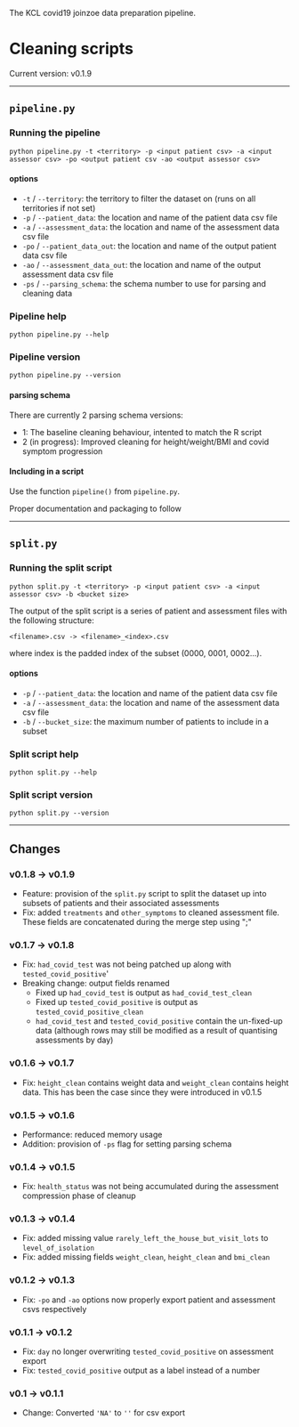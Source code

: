 The KCL covid19 joinzoe data preparation pipeline.

# Cleaning scripts

Current version: v0.1.9

---
## `pipeline.py`

### Running the pipeline
```
python pipeline.py -t <territory> -p <input patient csv> -a <input assessor csv> -po <output patient csv -ao <output assessor csv>
```

#### options
 * `-t` / `--territory`: the territory to filter the dataset on (runs on all territories if not set)
 * `-p` / `--patient_data`: the location and name of the patient data csv file
 * `-a` / `--assessment_data`: the location and name of the assessment data csv file
 * `-po` / `--patient_data_out`: the location and name of the output patient data csv file
 * `-ao` / `--assessment_data_out`: the location and name of the output assessment data csv file
 * `-ps` / `--parsing_schema`: the schema number to use for parsing and cleaning data

### Pipeline help
```
python pipeline.py --help
```

### Pipeline version
```
python pipeline.py --version
```

#### parsing schema
There are currently 2 parsing schema versions:
* 1: The baseline cleaning behaviour, intented to match the R script
* 2 (in progress): Improved cleaning for height/weight/BMI and covid symptom progression

#### Including in a script

Use the function `pipeline()` from `pipeline.py`.

Proper documentation and packaging to follow

---
## `split.py`

### Running the split script
```
python split.py -t <territory> -p <input patient csv> -a <input assessor csv> -b <bucket size>
```

The output of the split script is a series of patient and assessment files with the following structure:
```
<filename>.csv -> <filename>_<index>.csv
```
where index is the padded index of the subset (0000, 0001, 0002...).

#### options
 * `-p` / `--patient_data`: the location and name of the patient data csv file
 * `-a` / `--assessment_data`: the location and name of the assessment data csv file
 * `-b` / `--bucket_size`: the maximum number of patients to include in a subset

### Split script help
```
python split.py --help
```

### Split script version
```
python split.py --version
```

---
## Changes

### v0.1.8 -> v0.1.9
* Feature: provision of the `split.py` script to split the dataset up into subsets of patients
  and their associated assessments
* Fix: added `treatments` and `other_symptoms` to cleaned assessment file. These fields are
  concatenated during the merge step using ";"

### v0.1.7 -> v0.1.8
* Fix: `had_covid_test` was not being patched up along with `tested_covid_positive`'
* Breaking change: output fields renamed
  * Fixed up `had_covid_test` is output as `had_covid_test_clean`
  * Fixed up `tested_covid_positive` is output as `tested_covid_positive_clean`
  * `had_covid_test` and `tested_covid_positive` contain the un-fixed-up data (although rows may
    still be modified as a result of quantising assessments by day)

### v0.1.6 -> v0.1.7
* Fix: `height_clean` contains weight data and `weight_clean` contains height data.
  This has been the case since they were introduced in v0.1.5

### v0.1.5 -> v0.1.6
* Performance: reduced memory usage
* Addition: provision of `-ps` flag for setting parsing schema

### v0.1.4 -> v0.1.5
* Fix: `health_status` was not being accumulated during the assessment compression phase of cleanup

### v0.1.3 -> v0.1.4
* Fix: added missing value `rarely_left_the_house_but_visit_lots` to `level_of_isolation`
* Fix: added missing fields `weight_clean`, `height_clean` and `bmi_clean`

### v0.1.2 -> v0.1.3
* Fix: `-po` and `-ao` options now properly export patient and assessment csvs respectively

### v0.1.1 -> v0.1.2
* Fix: `day` no longer overwriting `tested_covid_positive` on assessment export
* Fix: `tested_covid_positive` output as a label instead of a number

### v0.1 -> v0.1.1
* Change: Converted `'NA'` to `''` for csv export


